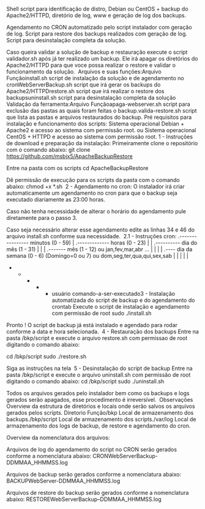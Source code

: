Shell script para identificação de distro, Debian ou CentOS + backup do Apache2/HTTPD, diretório de log, www e geração de log dos backups.

Agendamento no CRON automatizado pelo script instalador com geração de log.
Script para restore dos backups realizados com geração de log.
Script para desinstalação completa da solução.

Caso queira validar a solução de backup e restauração execute o script validador.sh após já ter realizado um backup. Ele irá apagar os diretórios
do Apache2/HTTPD para que voce possa realizar o restore e validar o funcionamento da solução.
 Arquivos e suas funções:Arquivo Funçãoinstall.sh script de instalação da solução e de agendamento no cronWebServerBackup.sh script que irá gerar os backups do Apache2/HTTPDrestore.sh script que irá realizar o restore dos backupsuninstall.sh script para desinstalação completa da solução 
Validação da ferramenta:Arquivo Funçãoapaga-webserver.sh script para exclusão das pastas as quais foram feitas o backup.valida-restore.sh script que lista as pastas e arquivos restaurados do backup. 
Pré requisitos para instalação e funcionamento dos scripts: 
Sistema operacional Debian + Apache2 e acesso ao sistema com permissão root. ou Sistema operacional CentOS + HTTPD e acesso ao sistema
com permissão root. 
1 - Instruções de download e preparação da instalação: 
Primeiramente clone o repositório com o comando abaixo:
git clone https://github.com/msbjx5/ApacheBackupRestore

Entre na pasta com os scripts
cd ApacheBackupRestore

Dê permissão de execução para os scripts da pasta com o comando abaixo:
chmod +x *.sh
 2 - Agendamento no cron: 
O instalador irá criar automaticamente um agendamento no cron para que o backup seja executado diariamente as 23:00 horas.

Caso não tenha necessidade de alterar o horário do agendamento pule diretamente para o passo 3.

Caso seja necessário alterar esse agendamento edite as linhas 34 e 46 do arquivo install.sh conforme sua necessidade.
 2.1 - Instruções cron: 
.---------------- minutos (0 - 59)
| .------------- horas (0 - 23)
| | .---------- dia do mês (1 - 31)
| | | .------- mês (1 - 12) ou jan,fev,mar,abr ...
| | | | .---- dia da semana (0 - 6) (Domingo=0 ou 7) ou dom,seg,ter,qua,qui,sex,sab
| | | | |
* * * * * usuário comando-a-ser-executado3 - Instalação automatizada do script de backup e do
agendamento do crontab 
Execute o script de instalação e agendamento com permissão de root
sudo ./install.sh

Pronto !
O script de backup já está instalado e agendado para rodar conforme a data e hora selecionada.
 4 - Restauração dos backups 
Entre na pasta /bkp/script e execute o arquivo restore.sh com permissao de root digitando o comando abaixo:

cd /bkp/script
sudo ./restore.sh

Siga as instruções na tela
 5 - Desinstalação do script de backup 
Entre na pasta /bkp/script e execute o arquivo uninstall.sh com permissão de root digitando o comando abaixo:
cd /bkp/script
sudo ./uninstall.sh

Todos os arquivos gerados pelo instalador bem como os backups e logs gerados serão apagados, esse procedimento é irreversível.
 Observações 
Overview da estrutura de diretórios e locais onde serão salvos os arquivos gerados pelos scripts.
Diretorio Função/bkp Local de armazenamento dos backups./bkp/script Local de armazenamento dos scripts./var/log Local de armazenamento dos logs de backup, de restore e agendamento do cron. 

Overview da nomenclatura dos arquivos:

Arquivos de log do agendamento do script no CRON serão gerados conforme a nomenclatura abaixo:
CRONWebServerBackup-DDMMAA_HHMMSS.log

Arquivos de backup serão gerados conforme a nomenclatura abaixo:
BACKUPWebServer-DDMMAA_HHMMSS.log

Arquivos de restore do backup serão gerados conforme a nomenclatura abaixo:
RESTOREWebServerBackup–DDMMAA_HHMMSS.log
